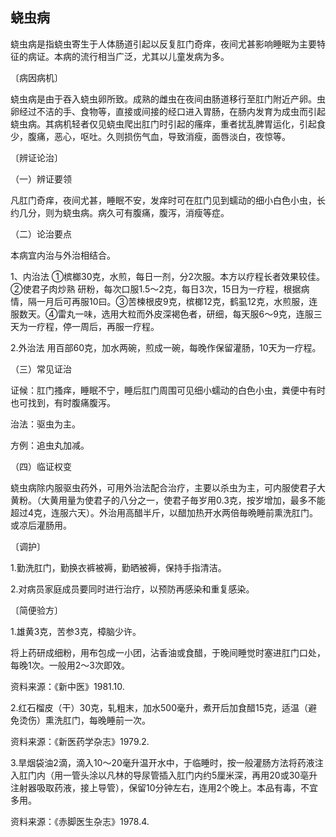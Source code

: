 ## 蛲虫病

蛲虫病是指蛲虫寄生于人体肠道引起以反复肛门奇痒，夜间尤甚影响睡眠为主要特征的病证。本病的流行相当广泛，尤其以儿童发病为多。

〔病因病机〕

蛲虫病是由于吞入蛲虫卵所致。成熟的雌虫在夜间由肠道移行至肛门附近产卵。虫卵经过不洁的手、食物等，直接或间接的经口进入胃肠，在肠内发育为成虫而引起蛲虫病。其病机轻者仅见蛲虫爬出肛门时引起的瘙痒，重者扰乱脾胃运化，引起食少，腹痛，恶心，呕吐。久则损伤气血，导致消瘦，面唇淡白，夜惊等。

〔辨证论治〕

（一）辨证要领

凡肛门奇痒，夜间尤甚，睡眠不安，发痒时可在肛门见到蠕动的细小白色小虫，长约几分，则为蛲虫病。病久可有腹痛，腹泻，消瘦等症。

（二）论治要点

本病宜内治与外治相结合。

1、内治法     ①槟榔30克，水煎，每日一剂，分2次服。本方以疗程长者效果较佳。②使君子肉炒熟  研粉，每次口服1.5〜2克，每日3次，15日为一疗程，根据病情，隔一月后可再服10曰。③苦楝根皮9克，槟榔12克，鹤虱12克，水煎服，连服数天。④雷丸一味，选用大粒而外皮深褐色者，研细，每天服6〜9克，连服三天为一疗程，停一周后，再服一疗程。

2.外治法      用百部60克，加水两碗，煎成一碗，每晚作保留灌肠，10天为一疗程。

（三）常见证治

证候：肛门搔痒，睡眠不宁，睡后肛门周围可见细小蠕动的白色小虫，粪便中有时也可找到，有时腹痛腹泻。

治法：驱虫为主。

方例：追虫丸加减。

（四）临证权变

蛲虫病除内服驱虫药外，可用外治法配合治疗，主要以杀虫为主，可内服使君子大黄粉。（大黄用量为使君子的八分之一，使君子毎岁用0.3克，按岁增加，最多不能超过4克，连服六天）。外治用高醋半斤，以醋加热开水两倍毎晩睡前熏洗肛门。或凉后灌肠用。

〔调护〕

1.勤洗肛门，勤换衣裤被褥，勤晒被褥，保持手指清洁。

2.对病员家庭成员要同时进行治疗，以预防再感染和重复感染。

〔简便验方〕

1.雄黄3克，苦参3克，樟脑少许。

将上药研成细粉，用布包成一小团，沾香油或食醋，于晚间睡觉时塞进肛门口处，每晚1次。一般用2〜3次即效。

资料来源：《新中医》1981.10.

2.红石榴皮（干）30克，轧粗末，加水500毫升，煮开后加食醋15克，适温（避免烫伤）熏洗肛门，每晚睡前一次。

资料来源：《新医药学杂志》1979.2.

3.旱烟袋油2滴，滴入10〜20毫升温开水中，于临睡时，按一般灌肠方法将药液注入肛门内（用一管头涂以凡林的导尿管插入肛门内约5厘米深，再用20或30亳升注射器吸取药液，接上导管），保留10分钟左右，连用2个晚上。本品有毒，不宜多用。

资料来源：《赤脚医生杂志》1978.4.
